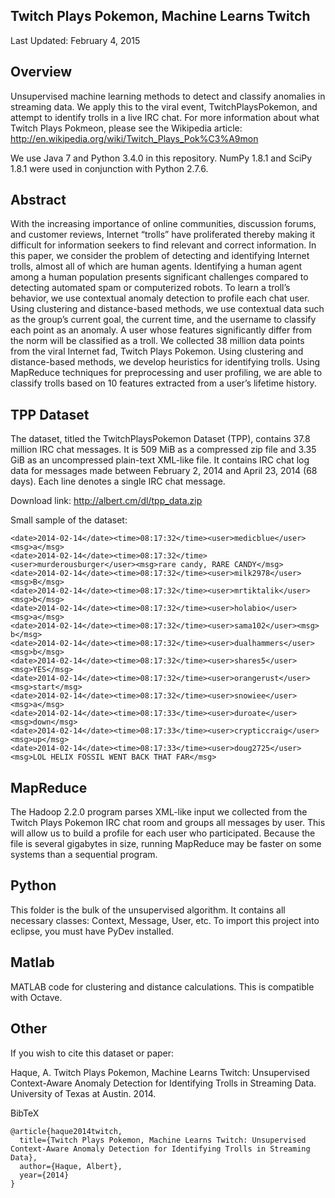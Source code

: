 Twitch Plays Pokemon, Machine Learns Twitch
--------
Last Updated: February 4, 2015

## Overview
Unsupervised machine learning methods to detect and classify anomalies in streaming data. We apply this to the viral event, TwitchPlaysPokemon, and attempt to identify trolls in a live IRC chat. For more information about what Twitch Plays Pokmeon, please see the Wikipedia article: http://en.wikipedia.org/wiki/Twitch_Plays_Pok%C3%A9mon

We use Java 7 and Python 3.4.0 in this repository. NumPy 1.8.1 and SciPy 1.8.1 were used in conjunction with Python 2.7.6.

## Abstract
With the increasing importance of online communities, discussion forums, and customer reviews, Internet “trolls” have proliferated thereby making it difficult for information seekers to find relevant and correct information. In this paper, we consider the problem of detecting and identifying Internet trolls, almost all of which are human agents. Identifying a human agent among a human population presents significant challenges compared to detecting automated spam or computerized robots. To learn a troll’s behavior, we use contextual anomaly detection to profile each chat user. Using clustering and distance-based methods, we use contextual data such as the group’s current goal, the current time, and the username to classify each point as an anomaly. A user whose features significantly differ from the norm will be classified as a troll. We collected 38 million data points from the viral Internet fad, Twitch Plays Pokemon. Using clustering and distance-based methods, we develop heuristics for identifying trolls. Using MapReduce techniques for preprocessing and user profiling, we are able to classify trolls based on 10 features extracted from a user’s lifetime history.

## TPP Dataset 

The dataset, titled the TwitchPlaysPokemon Dataset (TPP), contains 37.8 million IRC chat messages. It is 509 MiB as a compressed zip file and 3.35 GiB as an uncompressed plain-text XML-like file. It contains IRC chat log data for messages made between February 2, 2014 and April 23, 2014 (68 days). Each line denotes a single IRC chat message.

Download link:
http://albert.cm/dl/tpp_data.zip

Small sample of the dataset:
```
<date>2014-02-14</date><time>08:17:32</time><user>medicblue</user><msg>a</msg>
<date>2014-02-14</date><time>08:17:32</time><user>murderousburger</user><msg>rare candy, RARE CANDY</msg>
<date>2014-02-14</date><time>08:17:32</time><user>milk2978</user><msg>B</msg>
<date>2014-02-14</date><time>08:17:32</time><user>mrtiktalik</user><msg>b</msg>
<date>2014-02-14</date><time>08:17:32</time><user>holabio</user><msg>a</msg>
<date>2014-02-14</date><time>08:17:32</time><user>sama102</user><msg> b</msg>
<date>2014-02-14</date><time>08:17:32</time><user>dualhammers</user><msg>b</msg>
<date>2014-02-14</date><time>08:17:32</time><user>shares5</user><msg>YES</msg>
<date>2014-02-14</date><time>08:17:32</time><user>orangerust</user><msg>start</msg>
<date>2014-02-14</date><time>08:17:32</time><user>snowiee</user><msg>a</msg>
<date>2014-02-14</date><time>08:17:33</time><user>duroate</user><msg>down</msg>
<date>2014-02-14</date><time>08:17:33</time><user>crypticcraig</user><msg>up</msg>
<date>2014-02-14</date><time>08:17:33</time><user>doug2725</user><msg>LOL HELIX FOSSIL WENT BACK THAT FAR</msg>
```

## MapReduce
The Hadoop 2.2.0 program parses XML-like input we collected from the Twitch Plays Pokemon IRC chat room and groups all messages by user. This will allow us to build a profile for each user who participated. Because the file is several gigabytes in size, running MapReduce may be faster on some systems than a sequential program.

## Python
This folder is the bulk of the unsupervised algorithm. It contains all necessary classes: Context, Message, User, etc. To import this project into eclipse, you must have PyDev installed.

## Matlab
MATLAB code for clustering and distance calculations. This is compatible with Octave.

## Other
If you wish to cite this dataset or paper:

Haque, A. Twitch Plays Pokemon, Machine Learns Twitch: Unsupervised Context-Aware Anomaly Detection for Identifying Trolls in Streaming Data. University of Texas at Austin. 2014.

BibTeX
```
@article{haque2014twitch,
  title={Twitch Plays Pokemon, Machine Learns Twitch: Unsupervised Context-Aware Anomaly Detection for Identifying Trolls in Streaming Data},
  author={Haque, Albert},
  year={2014}
}
```